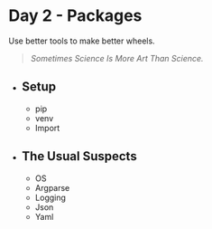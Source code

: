 # Day 2 - Packages
Use better tools to make better wheels.
> _Sometimes Science Is More Art Than Science._

- ## Setup
    - pip
    - venv
    - Import
- ## The Usual Suspects
    - OS
    - Argparse
    - Logging
    - Json
    - Yaml
